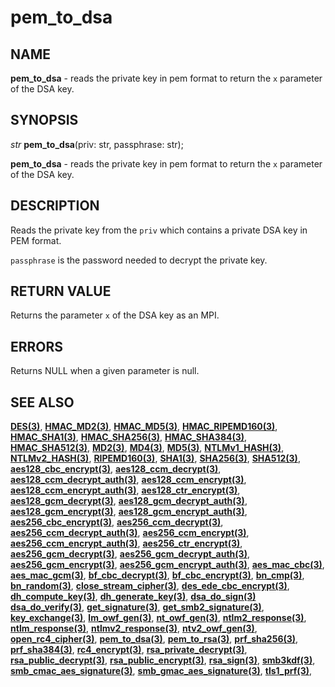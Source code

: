 # pem_to_dsa

## NAME

**pem_to_dsa** - reads the private key in pem format to return the `x` parameter of the DSA key.

## SYNOPSIS

*str* **pem_to_dsa**(priv: str, passphrase: str);

**pem_to_dsa** - reads the private key in pem format to return the `x` parameter of the DSA key.

## DESCRIPTION

Reads the private key from the `priv` which contains a private DSA key in PEM format. 

`passphrase` is the password needed to decrypt the private key. 


## RETURN VALUE

Returns the parameter `x` of the DSA key as an MPI.

## ERRORS

Returns NULL when a given parameter is null.

## SEE ALSO

**[DES(3)](DES.md)**,
**[HMAC_MD2(3)](HMAC_MD2.md)**,
**[HMAC_MD5(3)](HMAC_MD5.md)**,
**[HMAC_RIPEMD160(3)](HMAC_RIPEMD160.md)**,
**[HMAC_SHA1(3)](HMAC_SHA1.md)**,
**[HMAC_SHA256(3)](HMAC_SHA256.md)**,
**[HMAC_SHA384(3)](HMAC_SHA384.md)**,
**[HMAC_SHA512(3)](HMAC_SHA512.md)**,
**[MD2(3)](MD2.md)**,
**[MD4(3)](MD4.md)**,
**[MD5(3)](MD5.md)**,
**[NTLMv1_HASH(3)](NTLMv1_HASH.md)**,
**[NTLMv2_HASH(3)](NTLMv2_HASH.md)**,
**[RIPEMD160(3)](RIPEMD160.md)**,
**[SHA1(3)](SHA1.md)**,
**[SHA256(3)](SHA256.md)**,
**[SHA512(3)](SHA512.md)**,
**[aes128_cbc_encrypt(3)](aes128_cbc_encrypt.md)**,
**[aes128_ccm_decrypt(3)](aes128_ccm_decrypt.md)**,
**[aes128_ccm_decrypt_auth(3)](aes128_ccm_decrypt_auth.md)**,
**[aes128_ccm_encrypt(3)](aes128_ccm_encrypt.md)**,
**[aes128_ccm_encrypt_auth(3)](aes128_ccm_encrypt_auth.md)**,
**[aes128_ctr_encrypt(3)](aes128_ctr_encrypt.md)**,
**[aes128_gcm_decrypt(3)](aes128_gcm_decrypt.md)**,
**[aes128_gcm_decrypt_auth(3)](aes128_gcm_decrypt_auth.md)**,
**[aes128_gcm_encrypt(3)](aes128_gcm_encrypt.md)**,
**[aes128_gcm_encrypt_auth(3)](aes128_gcm_encrypt_auth.md)**,
**[aes256_cbc_encrypt(3)](aes256_cbc_encrypt.md)**,
**[aes256_ccm_decrypt(3)](aes256_ccm_decrypt.md)**,
**[aes256_ccm_decrypt_auth(3)](aes256_ccm_decrypt_auth.md)**,
**[aes256_ccm_encrypt(3)](aes256_ccm_encrypt.md)**,
**[aes256_ccm_encrypt_auth(3)](aes256_ccm_encrypt_auth.md)**,
**[aes256_ctr_encrypt(3)](aes256_ctr_encrypt.md)**,
**[aes256_gcm_decrypt(3)](aes256_gcm_decrypt.md)**,
**[aes256_gcm_decrypt_auth(3)](aes256_gcm_decrypt_auth.md)**,
**[aes256_gcm_encrypt(3)](aes256_gcm_encrypt.md)**,
**[aes256_gcm_encrypt_auth(3)](aes256_gcm_encrypt_auth.md)**,
**[aes_mac_cbc(3)](aes_mac_cbc.md)**,
**[aes_mac_gcm(3)](aes_mac_gcm.md)**,
**[bf_cbc_decrypt(3)](bf_cbc_decrypt.md)**,
**[bf_cbc_encrypt(3)](bf_cbc_encrypt.md)**,
**[bn_cmp(3)](bn_cmp.md)**,
**[bn_random(3)](bn_random.md)**,
**[close_stream_cipher(3)](close_stream_cipher.md)**,
**[des_ede_cbc_encrypt(3)](des_ede_cbc_encrypt.md)**,
**[dh_compute_key(3)](dh_compute_key.md)**,
**[dh_generate_key(3)](dh_generate_key.md)**,
**[dsa_do_sign(3)](dsa_do_sign.md)**
**[dsa_do_verify(3)](dsa_do_verify.md)**,
**[get_signature(3)](get_signature.md)**,
**[get_smb2_signature(3)](get_smb2_signature.md)**,
**[key_exchange(3)](key_exchange.md)**,
**[lm_owf_gen(3)](lm_owf_gen.md)**,
**[nt_owf_gen(3)](nt_owf_gen.md)**,
**[ntlm2_response(3)](ntlm2_response.md)**,
**[ntlm_response(3)](ntlm_response.md)**,
**[ntlmv2_response(3)](ntlmv2_response.md)**,
**[ntv2_owf_gen(3)](ntv2_owf_gen.md)**,
**[open_rc4_cipher(3)](open_rc4_cipher.md)**,
**[pem_to_dsa(3)](pem_to_dsa.md)**,
**[pem_to_rsa(3)](pem_to_rsa.md)**,
**[prf_sha256(3)](prf_sha256.md)**,
**[prf_sha384(3)](prf_sha384.md)**,
**[rc4_encrypt(3)](rc4_encrypt.md)**,
**[rsa_private_decrypt(3)](rsa_private_decrypt.md)**,
**[rsa_public_decrypt(3)](rsa_public_decrypt.md)**,
**[rsa_public_encrypt(3)](rsa_public_encrypt.md)**,
**[rsa_sign(3)](rsa_sign.md)**,
**[smb3kdf(3)](smb3kdf.md)**,
**[smb_cmac_aes_signature(3)](smb_cmac_aes_signature.md)**,
**[smb_gmac_aes_signature(3)](smb_gmac_aes_signature.md)**,
**[tls1_prf(3)](tls1_prf.md)**,
